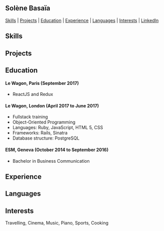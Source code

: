 ## Solène Basaïa

[Skills](#skills) | [Projects](#projects) | [Education](#education) | [Experience](#experience) | [Languages](#languages) | [Interests](#interests) | [LinkedIn](https://www.linkedin.com/in/solène-basaïa-434556b5/)

## Skills

## Projects

## Education

#### Le Wagon, Paris (September 2017)

- ReactJS and Redux

#### Le Wagon, London (April 2017 to June 2017)

- Fullstack training
- Object-Oriented Programming
- Languages: Ruby, JavaScript, HTML 5, CSS
- Frameworks: Rails, Sinatra
- Database structure: PostgreSQL

#### ESM, Geneva (October 2014 to September 2016)

- Bachelor in Business Communication

## Experience

## Languages

## Interests

Travelling, Cinema, Music, Piano, Sports, Cooking